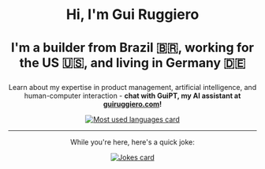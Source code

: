 <h1 align="center">Hi, I'm Gui Ruggiero</h1>

<h3 align="center" style="font-size: 25px">I'm a builder from Brazil 🇧🇷, working for the US 🇺🇸, and living in Germany 🇩🇪</h3>

<p align="center">Learn about my expertise in product management, artificial intelligence, and human-computer interaction - <b>chat with GuiPT, my AI assistant at <a href="https://guiruggiero.com/?utm_source=github&utm_medium=profile" target="_blank">guiruggiero.com</a>!</b></p>

<div align="center"><a href="https://github.com/guiruggiero"><img src="https://github-readme-stats.vercel.app/api/top-langs/?username=guiruggiero&layout=compact" alt="Most used languages card"/></a></div>

<hr>

<p align="center">While you're here, here's a quick joke:</p>

<div align="center"><a href="https://github.com/guiruggiero"><img src="https://readme-jokes.vercel.app/api" alt="Jokes card"/></a></div>